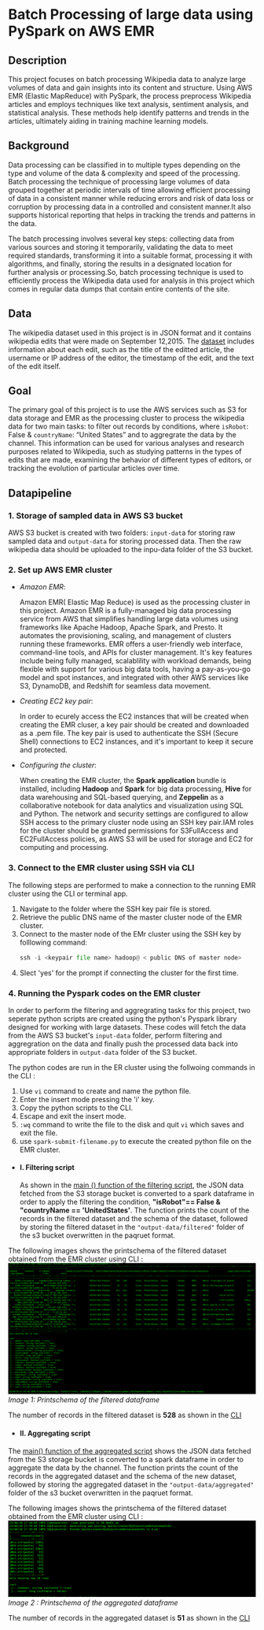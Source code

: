 # Batch Processing of large data using PySpark on AWS EMR

## Description 
This project focuses on batch processing Wikipedia data to analyze large volumes of data and gain insights into its content and structure. Using AWS EMR (Elastic MapReduce) with PySpark, the process preprocess Wikipedia articles and employs techniques like text analysis, sentiment analysis, and statistical analysis. These methods help identify patterns and trends in the articles, ultimately aiding in training machine learning models.

## Background 
Data processing can be classified in to multiple types depending on the type and volume of the data & complexity and speed of the processing. Batch processing the technique of processing large volumes of data grouped together at periodic intervals of time allowing efficient processing of data in a consistent manner while reducing errors and risk of data loss or corruption by processing data in a controlled and consistent manner.It also  supports historical reporting that helps in tracking the trends and patterns in the data. 

The batch processing involves several key steps: collecting data from various sources and storing it temporarily, validating the data to meet required standards, transforming it into a suitable format, processing it with algorithms, and finally, storing the results in a designated location for further analysis or processing.So, batch processing technique is used to efficiently process the Wikipedia data used for analysis in this project which comes in regular data dumps that contain entire contents of the site. 

## Data
The wikipedia dataset used in this project is in JSON format and it contains wikipedia edits that were made on September 12,2015. 
The [dataset](Data/wikiticker-2015-09-12-sampled.json) includes information about each edit, such as the title of the editted article, the
username or IP address of the editor, the timestamp of the edit, and the text of the edit itself. 

## Goal 
The primary goal of this project is to use the AWS services such as S3 for data storage and EMR as the processing cluster to process the wikipedia data for two main tasks: to filter out records by  conditions, where `isRobot`: False & `countryName`: “United States” and to aggregrate the data by the channel.
This information can be used for various analyses and research purposes related to Wikipedia, such as studying patterns in the types of edits that are made, examining the behavior of different types of editors, or tracking the evolution of particular articles over time.

## Datapipeline 

### 1. Storage of sampled data in AWS S3 bucket 
AWS S3 bucket is created with two folders: `input-dat`a for storing raw sampled data and `output-data` for storing processed data. Then the raw wikipedia data should be uploaded to the inpu-data folder of the S3 bucket.

### 2. Set up AWS EMR cluster 

- *Amazon EMR*:

  Amazon EMR( Elastic Map Reduce) is used as the processing cluster in this project. Amazon EMR is a fully-managed big data processing service from AWS that simplifies handling large data volumes using frameworks like Apache Hadoop, Apache Spark, and Presto. It automates the provisioning, scaling, and management of clusters running these frameworks. EMR offers a user-friendly web interface, command-line tools, and APIs for cluster management. It's key features include being fully managed, scalablility with workload demands, being flexible with support for various big data tools, having a pay-as-you-go model and spot instances, and integrated with other AWS services like S3, DynamoDB, and Redshift for seamless data movement.

 - *Creating EC2 key pair*:
   
   In order to ecurely access the EC2 instances that will be created when creating the EMR cluser, a key pair should be created and downloaded as a .pem file. The key pair is used to authenticate the SSH (Secure Shell) connections to EC2 instances, and it's important to keep it secure and protected.

- *Configuring the cluster*:
  
  When creating the EMR cluster, the **Spark application** bundle is installed, including **Hadoop** and **Spark** for big data processing, **Hive** for data warehousing and SQL-based querying, and **Zeppelin** as a collaborative notebook for data analytics and visualization using SQL and Python. The network and security settings are configured to allow SSH access to the primary cluster node using an SSH key pair.IAM roles for the cluster should be granted permissions for S3FullAccess and EC2FullAccess policies, as AWS S3 will be used for storage and EC2 for computing and processing.

### 3. Connect to the EMR cluster using SSH via CLI

The following  steps are performed to make a connection to the running EMR cluster using the CLI or terminal app.
1. Navigate to the folder where the SSH key pair file is stored.
2. Retrieve the public DNS name of the master cluster node of the EMR cluster.
3. Connect to the master node of the EMr cluster using the SSH key by folllowing command:
   ```python
   ssh -i <keypair file name> hadoop@ < public DNS of master node>
   ```
4. Slect 'yes' for the prompt if connecting the cluster for the first time.

### 4. Running the Pyspark codes on the EMR cluster
In order to perform the filtering and aggregrating tasks for this project, two seperate python scripts are created using the python's Pyspark library designed for working with large datasets. These codes will fetch the data from the AWS S3 bucket's `input-data` folder, perform filtering and aggregration on the data and finally push the processed data back into appropriate folders in `output-data` folder of the S3 bucket.

The python codes are run in the ER cluster using the follwoing commands in the CLI : 
1. Use `vi` command to create and name the python file.
2. Enter the insert mode pressing the 'i' key.
3. Copy the python scripts to the CLI.
4. Escape and exit the insert mode.
5. `:wq` command to write the file to the disk and quit `vi` which saves and exit the file.
6. use `spark-submit-filename.py` to execute the created python file on the EMR cluster.

- #### I. Filtering script
  As shown in the [main () function of the filtering script](codes/main.py), the JSON data fetched from the S3 storage bucket is converted to a spark dataframe in order to apply the filtering the condition, **"isRobot"== False & "countryName == 'UnitedStates'**. The function prints the count of the records in the filtered dataset and the schema of the dataset, followed by storing the filtered dataset in the `"output-data/filtered"` folder of the s3 bucket overwritten in the paqruet format.
  
The following images shows the printschema of the filtered dataset obtained from the EMR cluster using CLI : 
![image2](Images/2.png)
           *Image 1: Printschema of the filtered dataframe* 
 
 The number of records in the filtered dataset is **528** as shown in the [CLI](Images/4.png)
   
- #### II. Aggregating script
The [main() function of the aggregated script](codes/aggregation.py) shows the JSON data fetched from the S3 storage bucket is converted to a spark dataframe in order to aggregate the data by the channel. The function prints the count of the records in the aggregated dataset and the schema of the new dataset, followed by storing the aggregated dataset in the `"output-data/aggregated"` folder of the s3 bucket overwritten in the paqruet format.
  
The following images shows the printschema of the filtered dataset obtained from the EMR cluster using CLI : 
![image2](Images/5.png)
                  *Image 2 : Printschema of the aggregated dataframe*
                  
 
 The number of records in the aggregated dataset is **51** as shown in the [CLI](Images/3.png)
